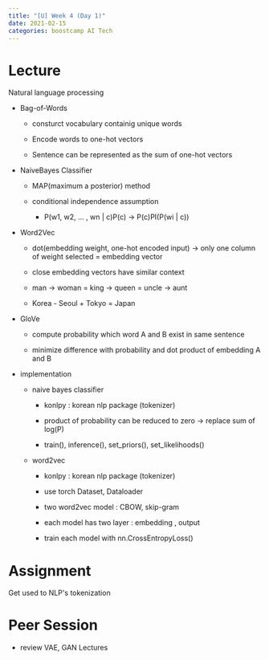 ```yaml
---
title: "[U] Week 4 (Day 1)"
date: 2021-02-15
categories: boostcamp AI Tech
---
```

# Lecture

Natural language processing

* Bag-of-Words

    * consturct vocabulary containig unique words

    * Encode words to one-hot vectors

    * Sentence can be represented as the sum of one-hot vectors

* NaiveBayes Classifier

    * MAP(maximum a posterior) method

    * conditional independence assumption

        * P(w1, w2, ... , wn | c)P(c) -> P(c)PI(P(wi | c))

* Word2Vec

    * dot(embedding weight, one-hot encoded input) -> only one column of weight selected = embedding vector

    * close embedding vectors have similar context

    * man -> woman = king -> queen = uncle -> aunt

    * Korea - Seoul + Tokyo = Japan

* GloVe

    * compute probability which word A and B exist in same sentence

    * minimize difference with probability and dot product of embedding A and B

* implementation

    * naive bayes classifier

        * konlpy : korean nlp package (tokenizer)

        * product of probability can be reduced to zero -> replace sum of log(P)

        * train(), inference(), set_priors(), set_likelihoods()

    * word2vec

        * konlpy : korean nlp package (tokenizer)

        * use torch Dataset, Dataloader

        * two word2vec model : CBOW, skip-gram

        * each model has two layer : embedding , output

        * train each model with nn.CrossEntropyLoss()

# Assignment

Get used to NLP's tokenization

# Peer Session

* review VAE, GAN Lectures

